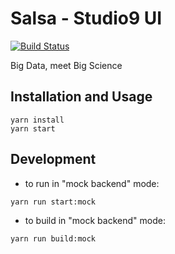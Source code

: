 # Salsa - Studio9 UI

[![Build Status](https://travis-ci.com/studio9/salsa.svg?token=dYQ8y9WVPQU8KZMpENtE&branch=develop)](https://travis-ci.com/studio9/salsa)

Big Data, meet Big Science


## Installation and Usage
```
yarn install
yarn start
```


## Development

- to run in "mock backend" mode:
```
yarn run start:mock
```

- to build in "mock backend" mode:
```
yarn run build:mock
```
